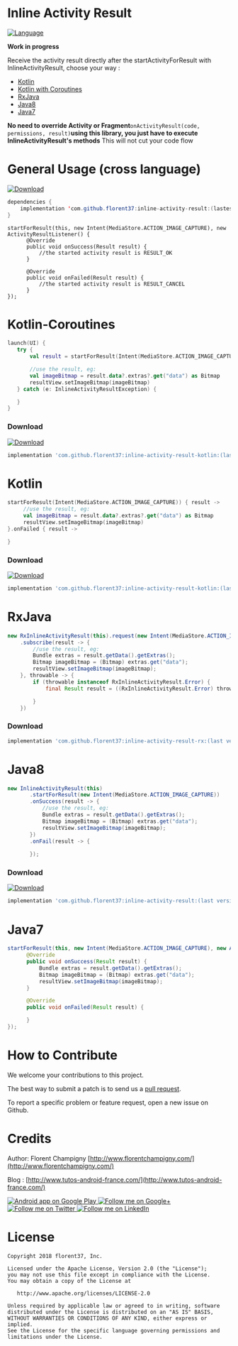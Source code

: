 Inline Activity Result
===================

[![Language](https://img.shields.io/badge/compatible-java%20%7C%20kotlin%20%7C%20rx-brightgreen.svg)](https://www.github.com/florent37/InlineActivityResult)

**Work in progress**

Receive the activity result directly after the startActivityForResult with InlineActivityResult, choose your way : 
- [Kotlin](https://github.com/florent37/InlineActivityResult#kotlin)
- [Kotlin with Coroutines](https://github.com/florent37/InlineActivityResult#kotlin-coroutines)
- [RxJava](https://github.com/florent37/InlineActivityResult#rxjava)
- [Java8](https://github.com/florent37/InlineActivityResult#java8)
- [Java7](https://github.com/florent37/InlineActivityResult#java7)

**No need to override Activity or Fragment**`onActivityResult(code, permissions, result)`**using this library, you just have to execute InlineActivityResult's methods** 
This will not cut your code flow

# General Usage (cross language)

[ ![Download](https://api.bintray.com/packages/florent37/maven/inline-activity-result/images/download.svg) ](https://bintray.com/florent37/maven/inline-activity-result/)
```java
dependencies {
    implementation 'com.github.florent37:inline-activity-result:(lastest version)'
}
```

```
startForResult(this, new Intent(MediaStore.ACTION_IMAGE_CAPTURE), new ActivityResultListener() {
      @Override
      public void onSuccess(Result result) {
          //the started activity result is RESULT_OK
      }

      @Override
      public void onFailed(Result result) {
          //the started activity result is RESULT_CANCEL
      }
});
```

# Kotlin-Coroutines

```kotlin
launch(UI) {
   try {
       val result = startForResult(Intent(MediaStore.ACTION_IMAGE_CAPTURE))

       //use the result, eg:
       val imageBitmap = result.data?.extras?.get("data") as Bitmap
       resultView.setImageBitmap(imageBitmap)
   } catch (e: InlineActivityResultException) {

   }
}
```

### Download 

[ ![Download](https://api.bintray.com/packages/florent37/maven/inline-activity-result/images/download.svg) ](https://bintray.com/florent37/maven/inline-activity-result/)
```groovy
implementation 'com.github.florent37:inline-activity-result-kotlin:(last version)'
```

# Kotlin

```kotlin
startForResult(Intent(MediaStore.ACTION_IMAGE_CAPTURE)) { result ->
     //use the result, eg:
     val imageBitmap = result.data?.extras?.get("data") as Bitmap
     resultView.setImageBitmap(imageBitmap)
}.onFailed { result ->

}
```

### Download 

[ ![Download](https://api.bintray.com/packages/florent37/maven/inline-activity-result/images/download.svg) ](https://bintray.com/florent37/maven/inline-activity-result/)
```groovy
implementation 'com.github.florent37:inline-activity-result-kotlin:(last version)'
```

# RxJava

```java
new RxInlineActivityResult(this).request(new Intent(MediaStore.ACTION_IMAGE_CAPTURE)))
    .subscribe(result -> {
        //use the result, eg:
        Bundle extras = result.getData().getExtras();
        Bitmap imageBitmap = (Bitmap) extras.get("data");
        resultView.setImageBitmap(imageBitmap);
    }, throwable -> {
        if (throwable instanceof RxInlineActivityResult.Error) {
            final Result result = ((RxInlineActivityResult.Error) throwable).getResult();

        }
    })
```

### Download 
```groovy
implementation 'com.github.florent37:inline-activity-result-rx:(last version)'
```

# Java8

```java
new InlineActivityResult(this)
       .startForResult(new Intent(MediaStore.ACTION_IMAGE_CAPTURE))
       .onSuccess(result -> {
           //use the result, eg:
           Bundle extras = result.getData().getExtras();
           Bitmap imageBitmap = (Bitmap) extras.get("data");
           resultView.setImageBitmap(imageBitmap);
       })
       .onFail(result -> {
            
       });
```

### Download
 
[ ![Download](https://api.bintray.com/packages/florent37/maven/inline-activity-result/images/download.svg) ](https://bintray.com/florent37/maven/inline-activity-result/)
```groovy
implementation 'com.github.florent37:inline-activity-result:(last version)'
```
 
# Java7

```java
startForResult(this, new Intent(MediaStore.ACTION_IMAGE_CAPTURE), new ActivityResultListener() {
      @Override
      public void onSuccess(Result result) {
          Bundle extras = result.getData().getExtras();
          Bitmap imageBitmap = (Bitmap) extras.get("data");
          resultView.setImageBitmap(imageBitmap);
      }

      @Override
      public void onFailed(Result result) {

      }
});
```

# How to Contribute

We welcome your contributions to this project. 

The best way to submit a patch is to send us a [pull request](https://help.github.com/articles/about-pull-requests/). 

To report a specific problem or feature request, open a new issue on Github. 

# Credits

Author: Florent Champigny [http://www.florentchampigny.com/](http://www.florentchampigny.com/)

Blog : [http://www.tutos-android-france.com/](http://www.tutos-android-france.com/)

<a href="https://goo.gl/WXW8Dc">
  <img alt="Android app on Google Play" src="https://developer.android.com/images/brand/en_app_rgb_wo_45.png" />
</a>

<a href="https://plus.google.com/+florentchampigny">
  <img alt="Follow me on Google+"
       src="https://raw.githubusercontent.com/florent37/DaVinci/master/mobile/src/main/res/drawable-hdpi/gplus.png" />
</a>
<a href="https://twitter.com/florent_champ">
  <img alt="Follow me on Twitter"
       src="https://raw.githubusercontent.com/florent37/DaVinci/master/mobile/src/main/res/drawable-hdpi/twitter.png" />
</a>
<a href="https://www.linkedin.com/in/florentchampigny">
  <img alt="Follow me on LinkedIn"
       src="https://raw.githubusercontent.com/florent37/DaVinci/master/mobile/src/main/res/drawable-hdpi/linkedin.png" />
</a>

# License

    Copyright 2018 florent37, Inc.

    Licensed under the Apache License, Version 2.0 (the "License");
    you may not use this file except in compliance with the License.
    You may obtain a copy of the License at

       http://www.apache.org/licenses/LICENSE-2.0

    Unless required by applicable law or agreed to in writing, software
    distributed under the License is distributed on an "AS IS" BASIS,
    WITHOUT WARRANTIES OR CONDITIONS OF ANY KIND, either express or implied.
    See the License for the specific language governing permissions and
    limitations under the License.
